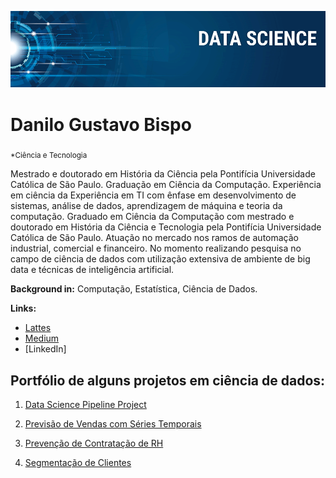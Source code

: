 <p align="center">
  <img src="banner.png" >
</p>

# Danilo Gustavo Bispo
<sub>*Ciência e Tecnologia</sub>

Mestrado e doutorado em História da Ciência pela Pontifícia Universidade Católica de São Paulo. Graduação em Ciência da Computação. Experiência em ciência da Experiência em TI com ênfase em desenvolvimento de sistemas, análise de dados, aprendizagem de máquina e teoria da computação. Graduado em Ciência da Computação com mestrado e doutorado em História da Ciência e Tecnologia pela Pontifícia Universidade Católica de São Paulo. Atuação no mercado nos ramos de automação industrial, comercial e financeiro. No momento realizando pesquisa no campo de ciência de dados com utilização extensiva de ambiente de big data e técnicas de inteligência artificial.


**Background in:** Computação, Estatística, Ciência de Dados.

**Links:**
* [Lattes](http://lattes.cnpq.br/8693491049685707)
* [Medium](https://www.medium.com)
* [LinkedIn]


## Portfólio de alguns projetos em ciência de dados:
1. [Data Science Pipeline Project](https://github.com/danilog-code/datascience_portfolio/tree/master/DataSciencePipelineProject)

2. [Previsão de Vendas com Séries Temporais](https://github.com/danilog-code/datascience_portfolio/tree/master/PrevisaoVendas)

3. [Prevenção de Contratação de RH](https://github.com/danilog-code/datascience_portfolio/tree/master/RecursosHumanos)

4. [Segmentação de Clientes](https://github.com/danilog-code/datascience_portfolio/tree/master/SegmentacaoClientes)

